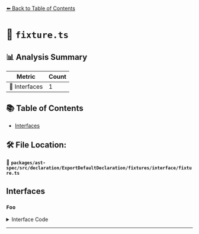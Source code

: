 [⬅️ Back to Table of Contents](../../../../../../../index.md)

# 📄 `fixture.ts`

## 📊 Analysis Summary

| Metric | Count |
|--------|-------|
| 📐 Interfaces | 1 |

## 📚 Table of Contents

- [Interfaces](#interfaces)

## 🛠️ File Location:
📂 **`packages/ast-spec/src/declaration/ExportDefaultDeclaration/fixtures/interface/fixture.ts`**

## Interfaces

### `Foo`

<details><summary>Interface Code</summary>

```ts
export default interface Foo {}
```
</details>


---